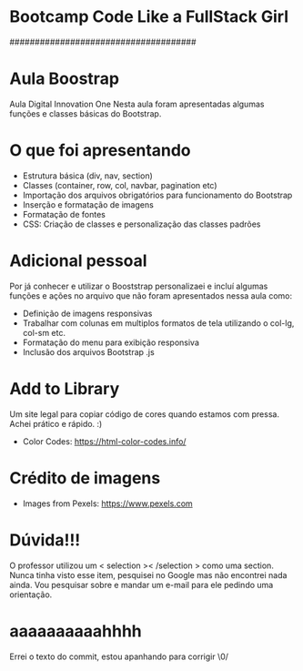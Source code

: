 # Bootcamp Code Like a FullStack Girl
#####################################

# Aula Boostrap
Aula Digital Innovation One
Nesta aula foram apresentadas algumas funções e classes básicas do Bootstrap.

# O que foi apresentando
- Estrutura básica (div, nav, section)
- Classes (container, row, col, navbar, pagination etc)
- Importação dos arquivos obrigatórios para funcionamento do Bootstrap
- Inserção e formatação de imagens
- Formatação de fontes
- CSS: Criação de classes e personalização das classes padrões

# Adicional pessoal
Por já conhecer e utilizar o Booststrap personalizaei e incluí algumas funções e ações no arquivo que não foram apresentados nessa aula como:
- Definição de imagens responsivas
- Trabalhar com colunas em multiplos formatos de tela utilizando o col-lg, col-sm etc.
- Formatação do menu para exibição responsiva
- Inclusão dos arquivos Bootstrap .js

# Add to Library
Um site legal para copiar código de cores quando estamos com pressa. Achei prático e rápido. :)
- Color Codes: https://html-color-codes.info/

# Crédito de imagens
- Images from Pexels: https://www.pexels.com

# Dúvida!!!
O professor utilizou um < selection >< /selection > como uma section.
Nunca tinha visto esse item, pesquisei no Google mas não encontrei nada ainda.
Vou pesquisar sobre e mandar um e-mail para ele pedindo uma orientação.

# aaaaaaaaaahhhh
Errei o texto do commit, estou apanhando para corrigir \0/


